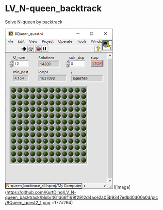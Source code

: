 # LV_N-queen_backtrack
Solve N-queen by backtrack 

![image](https://github.com/KurtDing/LV_N-queen_backtrack/blob/461d66f169f2912d4ace2a05b9347edbd0d00a0d/pic/8Queen_quest1.png) 
![image](https://github.com/KurtDing/LV_N-queen_backtrack/blob/461d66f169f2912d4ace2a05b9347edbd0d00a0d/pic/8Queen_quest2_1.png =177x264)
